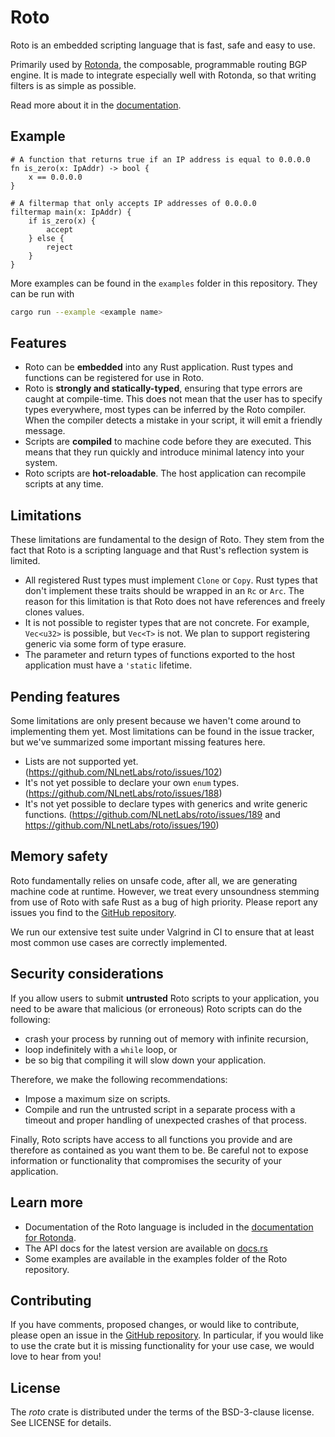 Roto
====

Roto is an embedded scripting language that is fast, safe and easy to use. 

Primarily used by [Rotonda], the composable, programmable routing BGP engine. It
is made to integrate especially well with Rotonda, so that writing filters is as
simple as possible.

Read more about it in the [documentation].

## Example

```roto
# A function that returns true if an IP address is equal to 0.0.0.0
fn is_zero(x: IpAddr) -> bool {
    x == 0.0.0.0
}

# A filtermap that only accepts IP addresses of 0.0.0.0
filtermap main(x: IpAddr) {
    if is_zero(x) {
        accept
    } else {
        reject
    }
}
```

More examples can be found in the `examples` folder in this repository. They
can be run with

```sh
cargo run --example <example name>
```

## Features

- Roto can be **embedded** into any Rust application. Rust types and functions
  can be registered for use in Roto.
- Roto is **strongly and statically-typed**, ensuring that type errors are
  caught at compile-time. This does not mean that the user has to specify types
  everywhere, most types can be inferred by the Roto compiler. When the compiler
  detects a mistake in your script, it will emit a friendly message.
- Scripts are **compiled** to machine code before they are executed. This
  means that they run quickly and introduce minimal latency into your system.
- Roto scripts are **hot-reloadable**. The host application can recompile
  scripts at any time.

## Limitations

These limitations are fundamental to the design of Roto. They stem from the
fact that Roto is a scripting language and that Rust's reflection system is
limited.

- All registered Rust types must implement `Clone` or `Copy`. Rust types that
  don't implement these traits should be wrapped in an `Rc` or `Arc`. The reason
  for this limitation is that Roto does not have references and freely clones
  values.
- It is not possible to register types that are not concrete. For example,
  `Vec<u32>` is possible, but `Vec<T>` is not. We plan to support registering
  generic via some form of type erasure.
- The parameter and return types of functions exported to the host application
  must have a `'static` lifetime.

## Pending features

Some limitations are only present because we haven't come around to
implementing them yet. Most limitations can be found in the issue tracker, but
we've summarized some important missing features here.

- Lists are not supported yet. (https://github.com/NLnetLabs/roto/issues/102)
- It's not yet possible to declare your own `enum` types.
  (https://github.com/NLnetLabs/roto/issues/188)
- It's not yet possible to declare types with generics and write
  generic functions. (https://github.com/NLnetLabs/roto/issues/189 and
  https://github.com/NLnetLabs/roto/issues/190)

## Memory safety

Roto fundamentally relies on unsafe code, after all, we are generating machine
code at runtime. However, we treat every unsoundness stemming from use of Roto
with safe Rust as a bug of high priority. Please report any issues you find to
the [GitHub repository](https://github.com/NLnetLabs/roto).

We run our extensive test suite under Valgrind in CI to ensure that at least
most common use cases are correctly implemented.

## Security considerations

If you allow users to submit **untrusted** Roto scripts to your application,
you need to be aware that malicious (or erroneous) Roto scripts can do the
following:

- crash your process by running out of memory with infinite recursion,
- loop indefinitely with a `while` loop, or
- be so big that compiling it will slow down your application.

Therefore, we make the following recommendations:

- Impose a maximum size on scripts.
- Compile and run the untrusted script in a separate process with a timeout and
  proper handling of unexpected crashes of that process.

Finally, Roto scripts have access to all functions you provide and are therefore
as contained as you want them to be. Be careful not to expose information or
functionality that compromises the security of your application.

## Learn more

- Documentation of the Roto language is included in the
  [documentation for Rotonda](documentation).
- The API docs for the latest version are available on [docs.rs]
- Some examples are available in the examples folder of the Roto repository.

## Contributing

If you have comments, proposed changes, or would like to contribute,
please open an issue in the [GitHub repository]. In particular, if you
would like to use the crate but it is missing functionality for your use
case, we would love to hear from you!

[Rotonda]: https://github.com/NlnetLabs/rotonda
[GitHub repository]: https://github.com/NLnetLabs/routecore
[Documentation]: https://rotonda.docs.nlnetlabs.nl/en/stable/roto/00_introduction.html
[crate]: https://crates.io/crates/roto
[docs.rs]: https://docs.rs/roto

## License

The _roto_ crate is distributed under the terms of the BSD-3-clause license.
See LICENSE for details.

